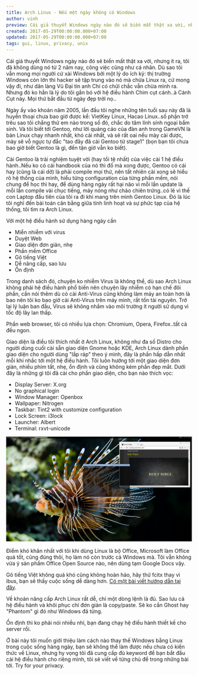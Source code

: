 ```yaml
---
title: Arch Linux - Nếu một ngày không có Windows
author: vinh
preview: Cái giả thuyết Windows ngày nào đó sẽ biến mất thật xa vời, nhưng ít ra, tôi đã không dùng nó từ 2 năm nay, công việc cũng như cá nhân.
created: 2017-05-29T00:00:00.000+07:00
updated: 2017-05-29T00:00:00.000+07:00
tags: gui, linux, privacy, unix
---
```


Cái giả thuyết Windows ngày nào đó sẽ biến mất thật xa vời, nhưng ít ra, tôi đã
không dùng nó từ 2 năm nay, công việc cũng như cá nhân. Dù sao tôi vẫn mong mọi
người cứ xài Windows bởi một lý do ích kỷ: thị trường Windows còn lớn thì hacker
sẽ tập trung vào nó mà chừa Linux ra, cứ mong vậy đi, như dân làng Vũ Đại tin
anh Chí có chửi chắc vẫn chừa mình ra. Nhưng đó ko hẳn là lý do tôi gắn bó với
hệ điều hành Chim cụt cánh..à Cánh Cụt này. Mọi thứ bắt đầu từ ngày đẹp trời
nọ..

Ngày ấy vào khoản năm 2005, lần đầu tôi nghe những tên tuổi sau này đã là huyền
thoại chưa bao giờ được kể: VietKey Linux, Hacao Linux..số phận trớ trêu sao tôi
chẳng thử em nào trong số đó, chắc do tâm lính sính ngoại bẩm sinh. Và tôi biết
tới Gentoo, như lời quảng cáo của đàn anh trong GameVN là bản Linux chạy nhanh
nhất, khó cài nhất, và sẽ rất oai nếu mày cài được, mày sẽ vỗ ngực tự đắc "tao
đây đã cài Gentoo từ stage1" (bọn bạn tôi chưa bao giờ biết Gentoo là gì, đến
tận giờ vẫn ko biết).

Cài Gentoo là trải nghiệm tuyệt vời (hay tồi tệ nhất) của việc cài 1 hệ điều
hành..Nếu ko có cái handbook của nó thì đố mà xong được, Gentoo có cái hay (cũng
là cái dở) là phải compile mọi thứ, nên tất nhiên cài xong sẽ hiểu rõ hệ thống
của mình, hiểu từng configuration của từng phần mềm, nói chung để học thì hay,
để dùng hàng ngày rất hại não vì mỗi lần update là mỗi lần compile vài chục
tiếng, máy nóng như chảo chiên trứng..có lẽ vì thế con Laptop đầu tiên của tôi
ra đi khi mang trên mình Gentoo Linux. Đó là lúc tôi nghĩ đến bài toán cân bằng
giữa tính linh hoạt và sự phức tạp của hệ thống, tôi tìm ra Arch Linux.

Với một hệ điều hành sử dụng hàng ngày cần

- Miễn nhiễm với virus
- Duyệt Web
- Giao diện đơn giản, nhẹ
- Phần mềm Office
- Gõ tiếng Việt
- Dễ nâng cấp, sao lưu
- Ổn định

Trong danh sách đó, chuyện ko nhiễm Virus là không thể, dù sao Arch Linux không
phải hệ điều hành phổ biến nên chuyện lây nhiễm có hạn chế đôi phần, cần nói
thêm dù có cài Anti-Virus cũng không làm máy an toàn hơn là bao nên tôi ko bao
giờ cài Anti-Virus trên máy mình, rất tốn tài nguyên. Trở lại lý luận ban đầu,
Virus sẽ không nhắm vào môi trường ít người sử dụng vì tốc độ lây lan thấp.

Phần web browser, tôi có nhiều lựa chọn: Chromium, Opera, Firefox..tất cả đều
ngon.

Giao diện là điều tôi thích nhất ở Arch Linux, không như đa số Distro cho người
dùng cuối cài sẵn giao diện Gnome hoặc KDE, Arch Linux dành phần giao diện cho
người dùng "lắp ráp" theo ý mình, đây là phần hấp dẫn nhất mỗi khi nhắc tới một
hệ điều hành. Tôi luôn hướng tới một giao diện đơn giản, nhiều phím tắt, nhẹ, ổn
định và cũng không kém phần đẹp mắt. Dưới đây là những gì tôi đã cài cho phần
giao diện, cho bạn nào thích vọc:

- Display Server: X.org
- No graphical login
- Window Manager: Openbox
- Wallpaper: Nitrogen
- Taskbar: Tint2 with customize configuration
- Lock Screen: i3lock
- Launcher: Albert
- Terminal: rxvt-unicode

![Arch Linux với OpenBox và một số công cụ khác](image/my-archlinux.png 'Arch Linux với OpenBox và một số công cụ khác')

Điểm khó khăn nhất với tôi khi dùng Linux là bộ Office, Microsoft làm Office quá
tốt, cũng đúng thôi, họ làm nó còn trước cả Windows mà. Tôi vẫn không vừa ý sản
phẩm Office Open Source nào, nên dùng tạm Google Docs vậy.

Gõ tiếng Việt không quá khó cũng không hoàn hảo, hãy thử fcitx thay vì ibus, bạn
sẽ thấy cuộc sống dễ dàng hơn.
[Có một bài viết hướng dẫn tại đây](http://www.nerdyweekly.com/posts/ibus-is-dead-to-me-use-fcitx-instead-vi/).

Về khoản nâng cấp Arch Linux rất dễ, chỉ một dòng lệnh là đủ. Sao lưu cả hệ điều
hành và khôi phục chỉ đơn giản là copy/paste. Sẽ ko cần Ghost hay "Phantom" gì
đó như Windows đã từng.

Ổn định thì ko phải nói nhiều nhỉ, bạn đang chạy hệ điều hành thiết kế cho
server rồi.

Ở bài này tôi muốn giới thiệu làm cách nào thay thế Windows bằng Linux trong
cuộc sống hàng ngày, bạn sẽ không thể làm được nếu chưa có kiến thức về Linux,
nhưng hy vọng tôi đã cung cấp đủ keyword để bạn bắt đầu cài hệ điều hành cho
riêng mình, tôi sẽ viết về từng chủ đề trong những bài tới. Try for your
privacy.
